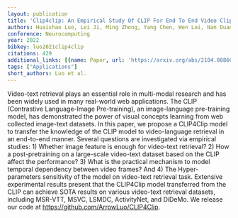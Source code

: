 ```yaml
---
layout: publication
title: 'Clip4clip: An Empirical Study Of CLIP For End To End Video Clip Retrieval'
authors: Huaishao Luo, Lei Ji, Ming Zhong, Yang Chen, Wen Lei, Nan Duan, Tianrui Li
conference: Neurocomputing
year: 2022
bibkey: luo2021clip4clip
citations: 429
additional_links: [{name: Paper, url: 'https://arxiv.org/abs/2104.08860'}]
tags: ["Applications"]
short_authors: Luo et al.
---
```

Video-text retrieval plays an essential role in multi-modal research and has
been widely used in many real-world web applications. The CLIP (Contrastive
Language-Image Pre-training), an image-language pre-training model, has
demonstrated the power of visual concepts learning from web collected
image-text datasets. In this paper, we propose a CLIP4Clip model to transfer
the knowledge of the CLIP model to video-language retrieval in an end-to-end
manner. Several questions are investigated via empirical studies: 1) Whether
image feature is enough for video-text retrieval? 2) How a post-pretraining on
a large-scale video-text dataset based on the CLIP affect the performance? 3)
What is the practical mechanism to model temporal dependency between video
frames? And 4) The Hyper-parameters sensitivity of the model on video-text
retrieval task. Extensive experimental results present that the CLIP4Clip model
transferred from the CLIP can achieve SOTA results on various video-text
retrieval datasets, including MSR-VTT, MSVC, LSMDC, ActivityNet, and DiDeMo. We
release our code at https://github.com/ArrowLuo/CLIP4Clip.
